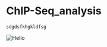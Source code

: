 # ChIP-Seq_analysis

```
sdgdsfkhgkldfsg

```
![Hello](https://myoctocat.com/assets/images/base-octocat.svg)
